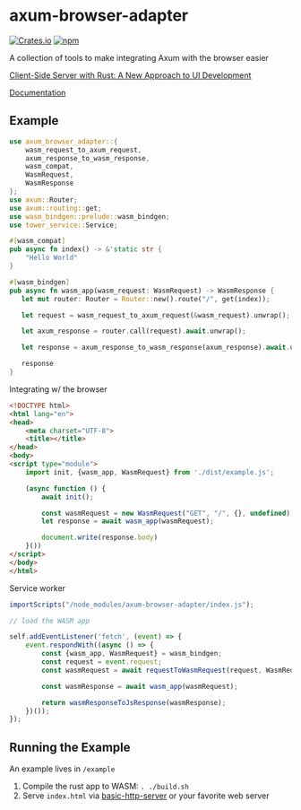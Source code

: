# axum-browser-adapter

[![Crates.io](https://img.shields.io/crates/v/axum-browser-adapter)](https://crates.io/crates/axum-browser-adapter) [![npm](https://img.shields.io/npm/v/axum-browser-adapter)](https://www.npmjs.com/package/axum-browser-adapter)

A collection of tools to make integrating Axum with the browser easier

[Client-Side Server with Rust: A New Approach to UI Development](https://logankeenan.com/posts/client-side-server-with-rust-a-new-approach-to-ui-development/)

[Documentation](https://docs.rs/axum-browser-adapter/latest/axum_browser_adapter/)

## Example

```rust
use axum_browser_adapter::{
    wasm_request_to_axum_request,
    axum_response_to_wasm_response,
    wasm_compat,
    WasmRequest,
    WasmResponse
};
use axum::Router;
use axum::routing::get;
use wasm_bindgen::prelude::wasm_bindgen;
use tower_service::Service;

#[wasm_compat]
pub async fn index() -> &'static str {
    "Hello World"
}

#[wasm_bindgen]
pub async fn wasm_app(wasm_request: WasmRequest) -> WasmResponse {
   let mut router: Router = Router::new().route("/", get(index));

   let request = wasm_request_to_axum_request(&wasm_request).unwrap();

   let axum_response = router.call(request).await.unwrap();

   let response = axum_response_to_wasm_response(axum_response).await.unwrap();

   response
}
```
Integrating w/ the browser

```html
<!DOCTYPE html>
<html lang="en">
<head>
    <meta charset="UTF-8">
    <title></title>
</head>
<body>
<script type="module">
    import init, {wasm_app, WasmRequest} from './dist/example.js';

    (async function () {
        await init();

        const wasmRequest = new WasmRequest("GET", "/", {}, undefined);
        let response = await wasm_app(wasmRequest);

        document.write(response.body)
    }())
</script>
</body>
</html>
```

Service worker 
```js
importScripts("/node_modules/axum-browser-adapter/index.js");

// load the WASM app 

self.addEventListener('fetch', (event) => {
    event.respondWith((async () => {
        const {wasm_app, WasmRequest} = wasm_bindgen;
        const request = event.request;
        const wasmRequest = await requestToWasmRequest(request, WasmRequest);

        const wasmResponse = await wasm_app(wasmRequest);

        return wasmResponseToJsResponse(wasmResponse);
    })());
});

```


## Running the Example

An example lives in `/example`
1. Compile the rust app to WASM: `. ./build.sh`
2. Serve `index.html` via [basic-http-server](https://github.com/brson/basic-http-server) or your favorite web server  